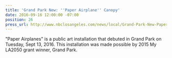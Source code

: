 ```yaml
---
title: 'Grand Park New: ''Paper Airplane'' Canopy'
date: 2016-09-16 12:00:00 -07:00
position: 26
press_url: http://www.nbclosangeles.com/news/local/Grand-Park-New-Paper-Airplane-Canopy-393769601.html
---
```


"Paper Airplanes" is a public art installation that debuted in Grand Park on Tuesday, Sept 13, 2016. This installation was made possible by 2015 My LA2050 grant winner, Grand Park.

